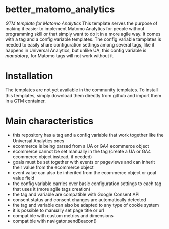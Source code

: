 # better_matomo_analytics
*GTM template for Matomo Analytics*
This template serves the purpose of making it easier to implement Matomo Analytics for people without programming skill or that simply want to do it in a more agile way. It comes with a tag and a config variable templates. The config variable tamplates is needed to easily share configuration settings among several tags, like it happens in Universal Analytics, but unlike UA, this config variable is *mandatory*, for Matomo tags will not work without it.


# Installation
The templates are not yet available in the community templates. To install this templates, simply download them directly from github and import them in a GTM container.

# Main characteristics
* this repository has a tag and a config variable that work together like the Universal Analytics ones
* ecommerce is being parsed from a UA or GA4 ecommerce object
* ecommerce cannot be set manually in the tag (create a UA or GA4  ecommerce object instead, if needed)
* goals must be set together with events or pageviews and can inherit their value from the ecommerce object
* event value can also be inherited from the ecommerce object or goal value field
* the config variable carries over basic configuration settings to each tag that uses it (more agile tags creation)
* the tag and variable are compatible with Google Consent API
* consent status and consent changes are automatically detected
* the tag and variable can also be adapted to any type of cookie system
* it is possible to manually set page title or url
* compatible with custom metrics and dimensions
* compatible with navigator.sendBeacon()